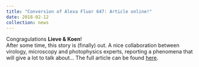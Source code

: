 ```yaml
---
title: "Conversion of Alexa Fluor 647: Article online!"
date: 2018-02-12
collection: news
---
```


Congragulations **Lieve & Koen**! <br>
After some time, this story is (finally) out. A nice collaboration between virology, microscopy and photophysics experts, reporting a phenomena that will give a lot to talk about...
The full article can be found  <a href="http://onlinelibrary.wiley.com/doi/10.1002/cptc.201700216/full"><u>here</u></a>.
<br>
<br>
